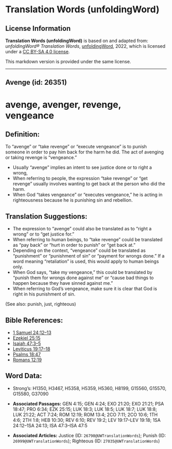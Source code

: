 # Translation Words (unfoldingWord)

## License Information

**Translation Words (unfoldingWord)** is based on and adapted from: _unfoldingWord® Translation Words_, [unfoldingWord](https://unfoldingword.org/utw), 2022, which is licensed under a [CC BY-SA 4.0 license](https://creativecommons.org/licenses/by-sa/4.0/legalcode.en).

This markdown version is provided under the same license.



--------------------------------

## Avenge (id: 26351)

avenge, avenger, revenge, vengeance
===================================

Definition:
-----------

To “avenge” or “take revenge” or “execute vengeance” is to punish someone in order to pay him back for the harm he did. The act of avenging or taking revenge is “vengeance.”

* Usually “avenge” implies an intent to see justice done or to right a wrong,
* When referring to people, the expression “take revenge” or “get revenge” usually involves wanting to get back at the person who did the harm.
* When God “takes vengeance” or “executes vengeance,” he is acting in righteousness because he is punishing sin and rebellion.

Translation Suggestions:
------------------------

* The expression to “avenge” could also be translated as to “right a wrong” or to “get justice for.”
* When referring to human beings, to “take revenge” could be translated as “pay back” or “hurt in order to punish” or “get back at.”
* Depending on the context, “vengeance” could be translated as “punishment” or “punishment of sin” or “payment for wrongs done.” If a word meaning “retaliation” is used, this would apply to human beings only.
* When God says, “take my vengeance,” this could be translated by “punish them for wrongs done against me” or “cause bad things to happen because they have sinned against me.”
* When referring to God’s vengeance, make sure it is clear that God is right in his punishment of sin.

(See also: punish, just, righteous)

Bible References:
-----------------

* [1 Samuel 24:12–13](https://ref.ly/1Sam24:12-1Sam24:13)
* [Ezekiel 25:15](https://ref.ly/Ezek25:15)
* [Isaiah 47:3–5](https://ref.ly/Isa47:3-Isa47:5)
* [Leviticus 19:17–18](https://ref.ly/Lev19:17-Lev19:18)
* [Psalms 18:47](https://ref.ly/Ps18:47)
* [Romans 12:19](https://ref.ly/Rom12:19)

Word Data:
----------

* Strong’s: H1350, H3467, H5358, H5359, H5360, H8199, G15560, G15570, G15580, G37090

* **Associated Passages:** GEN 4:15; GEN 4:24; EXO 21:20; EXO 21:21; PSA 18:47; PRO 6:34; EZK 25:15; LUK 18:3; LUK 18:5; LUK 18:7; LUK 18:8; LUK 21:22; ACT 7:24; ROM 12:19; ROM 13:4; 2CO 7:11; 2CO 10:6; 1TH 4:6; 2TH 1:8; HEB 10:30; REV 6:10; REV 19:2; LEV 19:17–LEV 19:18; 1SA 24:12–1SA 24:13; ISA 47:3–ISA 47:5
* **Associated Articles:** Justice (ID: `26790@UWTranslationWords`); Punish (ID: `26999@UWTranslationWords`); Righteous (ID: `27035@UWTranslationWords`)

